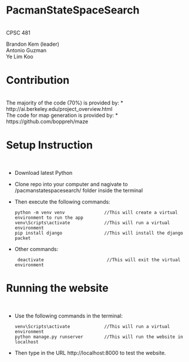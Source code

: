 # PacmanStateSpaceSearch
<br>
CPSC 481

Brandon Kem (leader)<br>
Antonio Guzman<br>
Ye Lim Koo<br>

# Contribution
<br>
The majority of the code (70%) is provided by: 
* http://ai.berkeley.edu/project_overview.html
<br>
The code for map generation is provided by:
* https://github.com/boppreh/maze

# Setup Instruction
<br>

* Download latest Python

* Clone repo into your computer and nagivate to /pacmanstatespacesearch/ folder inside the terminal

* Then execute the following commands:
    ```
    python -m venv venv               //This will create a virtual environment to run the app
    venv\Scripts\activate             //This will run a virtual environment
    pip install django                //This will install the django packet
    ```
    
* Other commands:

    ```
     deactivate                        //This will exit the virtual environment
     ```

# Running the website
<br>

* Use the following commands in the terminal:

    ```
    venv\Scripts\activate             //This will run a virtual environment
    python manage.py runserver        //This will run the website in localhost
    ```
    
* Then type in the URL http://localhost:8000 to test the website.
